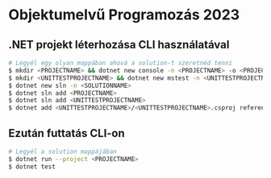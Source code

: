 # Objektumelvű Programozás 2023

## .NET projekt léterhozása CLI használatával

```sh
# Legyél egy olyan mappában ahová a solution-t szeretnéd tenni
$ mkdir <PROJECTNAME> && dotnet new console -n <PROJECTNAME> -o <PROJECTNAME>/
$ mkdir <UNITTESTPROJECTNAME> && dotnet new mstest -n <UNITTESTPROJECTNAME> -o <UNITTESTPROJECTNAME>/ # Ha szeretnél egységtesztet írni
$ dotnet new sln -n <SOLUTIONNAME>
$ dotnet sln add <PROJECTNAME>
$ dotnet sln add <UNITTESTPROJECTNAME>
$ dotnet add <UNITTESTPROJECTNAME>/<UNITTESTPROJECTNAME>.csproj reference <PROJECTNAME>/<PROJECTNAME>.csproj
```

## Ezután futtatás CLI-on

```sh
# Legyél a solution mappájában
$ dotnet run --project <PROJECTNAME>
$ dotnet test
```
